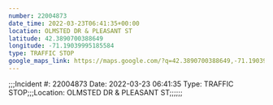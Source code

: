 ```yaml
---
number: 22004873
date_time: 2022-03-23T06:41:35+00:00
location: OLMSTED DR & PLEASANT ST
latitude: 42.3890700388649
longitude: -71.19039995185584
type: TRAFFIC STOP
google_maps_link: https://maps.google.com/?q=42.3890700388649,-71.19039995185584
---
```


;;;Incident #: 22004873  Date: 2022-03-23 06:41:35   Type: TRAFFIC STOP;;;Location: OLMSTED DR & PLEASANT ST;;;;;;
